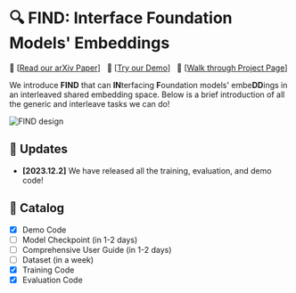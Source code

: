# 🔍 FIND: Interface Foundation Models' Embeddings
:grapes: \[[Read our arXiv Paper](https://arxiv.org/pdf/2312.07532.pdf)\] &nbsp; :apple: \[[Try our Demo](http://find.xyzou.net/)\] &nbsp; :orange: \[[Walk through Project Page](https://x-decoder-vl.github.io/)\]

We introduce **FIND** that can **IN**terfacing **F**oundation models' embe**DD**ings in an interleaved shared embedding space. Below is a brief introduction of all the generic and interleave tasks we can do!

<!-- by [Xueyan Zou*](https://maureenzou.github.io/), [Jianwei Yang*](https://jwyang.github.io/), [Hao Zhang*](https://scholar.google.com/citations?user=B8hPxMQAAAAJ&hl=en),  [Feng Li*](https://fengli-ust.github.io/), [Linjie Li](https://scholar.google.com/citations?user=WR875gYAAAAJ&hl=en), [Jianfeng Wang](http://jianfengwang.me/), [Lijuan Wang](https://scholar.google.com/citations?user=cDcWXuIAAAAJ&hl=zh-CN), [Jianfeng Gao^](https://www.microsoft.com/en-us/research/people/jfgao/?from=http%3A%2F%2Fresearch.microsoft.com%2Fen-us%2Fum%2Fpeople%2Fjfgao%2F), [Yong Jae Lee^](https://pages.cs.wisc.edu/~yongjaelee/), in **NeurIPS 2023**. -->

![FIND design](assets/images/find.jpg?raw=true)

## :rocket: Updates
* **[2023.12.2]**  We have released all the training, evaluation, and demo code!

## :bookmark_tabs: Catalog
- [x] Demo Code
- [ ] Model Checkpoint (in 1-2 days)
- [ ] Comprehensive User Guide (in 1-2 days)
- [ ] Dataset (in a week)
- [x] Training Code
- [x] Evaluation Code
